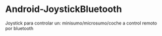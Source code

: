 # Android-JoystickBluetooth
Joystick para controlar un: minisumo/microsumo/coche a control remoto por bluetooth
